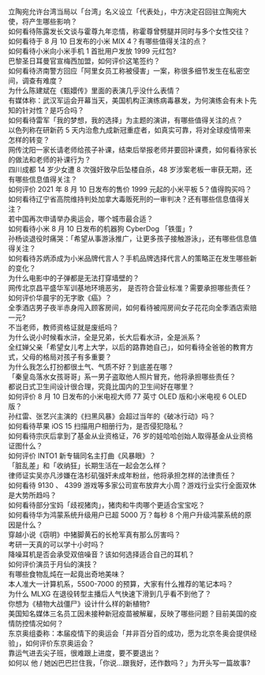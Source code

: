 立陶宛允许台湾当局以「台湾」名义设立「代表处」，中方决定召回驻立陶宛大使，将产生哪些影响？  
如何看待陈露发长文谈与霍尊九年恋情，称霍尊曾劈腿并同时与多个女性交往？  
如何看待于 8 月 10 日发布的小米 MIX 4？有哪些值得关注的点？  
如何看待小米向小米手机 1 首批用户发放 1999 元红包?  
巴黎圣日耳曼官宣梅西加盟，如何评价这笔签约？  
如何看待济南警方回应「阿里女员工称被侵害」一案，称很多细节发生在私密空间，调查有难度？  
为什么陈建斌在《甄嬛传》里面的表演几乎没什么表情？  
有媒体称：武汉军运会开幕当天，美国机构正演练病毒暴发，为何演练会有未卜先知的针对性？是巧合吗？  
如何看待雷军「我的梦想，我的选择」为主题的演讲，有哪些值得关注的点？  
以色列称在研新药 5 天内治愈九成新冠重症者，如真实可靠，将对全球疫情带来怎样的转变？  
网传沈阳一家长请老师给孩子补课，结束后举报老师并要回补课费，如何看待家长的做法和老师的补课行为？  
四川成都 14 岁少女遭 8 次强奸致孕后坠楼自杀，48 岁涉案老板一审获无期，还有哪些信息值得关注？  
如何评价 2021 年 8 月 10 日发布的售价 1999 元起的小米平板 5？值得购买吗？  
如何看待辽宁省高院维持判处加拿大毒贩死刑的一审判决？还有哪些信息值得关注？  
若中国再次申请举办奥运会，哪个城市最合适？  
如何看待小米 8 月 10 日发布的机器狗 CyberDog 「铁蛋」?  
孙杨谈退役时痛哭：「希望从事游泳推广，让更多孩子接触游泳」，还有哪些信息值得关注？  
如何看待苏炳添成为小米品牌代言人？手机品牌选择代言人的策略正在发生哪些新的变化？  
为什么电影中的子弹都是无法打穿墙壁的？  
网传北京昌平盛华军训基地环境恶劣， 是否符合营业标准？需要承担哪些责任？  
如何评价华晨宇的无字歌《癌》？  
全季酒店男子夜半赤身闯入顾客房间，如何看待被闯房间女子花花向全季酒店索赔一元?  
不当老师，教师资格证就是废纸吗？  
为什么说小时候看水浒，全是兄弟，长大后看水浒，全是派系？  
全红婵父亲「希望女儿考上大学，以后的路靠她自己」，如何看待全爸爸的教育方式，父母的格局对孩子有多重要？  
为什么我怎么打扮都很土气、气质不好？到底差在哪？  
「秦皇岛落水女孩哥哥」系一男子盗取他人照片冒充，他将承担哪些责任？  
都说日式卫生间设计很合理，究竟比国内的卫生间好在哪里？  
如何评价 8 月 10 日发布的小米电视大师 77 英寸 OLED 版和小米电视 6 OLED 版？  
孙红雷、张艺兴主演的《扫黑风暴》会超过当年的《破冰行动》吗？  
如何看待苹果 iOS 15 扫描用户相册行为，是否侵犯隐私？  
如何看待宗庆后拿到了基金从业资格证，76 岁的娃哈哈创始人取得基金从业资格证图什么？  
如何评价 INTO1 新专辑同名主打曲《风暴眼》？  
「脏乱差」和「收纳狂」长期生活在一起会怎么样？  
律师证实吴亦凡涉嫌在洛杉矶强奸未成年粉丝，他将承担怎样的法律责任？  
如何看待 9130 、 4399 游戏等多家公司宣布放弃大小周？游戏行业实行全面双休是大势所趋吗？  
如何看待部分宝妈「歧视猪肉」，猪肉和牛肉哪个更适合宝宝吃？  
如何看待华为鸿蒙系统升级用户已超 5000 万？每秒 8 个用户升级鸿蒙系统的原因是什么？  
穿越小说《窃明》中猪脚黄石的长枪军真有那么厉害吗？  
考研一天真的可以学十小时吗？  
降噪耳机是否会承受双倍噪音？该如何选择适合自己的耳机？  
如何评价演员于月仙的演技？  
有哪些食物乱炖在一起竟出奇地美味？  
本人准大一计算机系，5500-7000 的预算，大家有什么推荐的笔记本吗？  
为什么 MLXG 在退役转型主播后人气快速下滑到几乎看不到他了？  
你想为《植物大战僵尸》设计什么样的新植物?  
美国知名媒体三名员工因未接种新冠疫苗被解雇，反映了哪些问题？目前美国的疫情防控情况如何？  
东京奥组委称：本届疫情下的奥运会「并非百分百的成功，愿为北京冬奥会提供经验」，如何评价东京奥运会？  
靠运气进去尖子班，很难跟上进度，要不要退出？  
如何以 他 / 她凶巴巴拦住我，「你说…跟我好，还作数吗？」为开头写一篇故事?  
